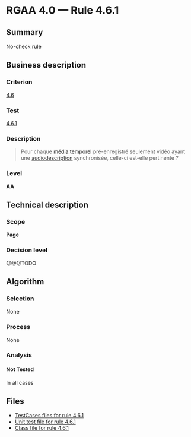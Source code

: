 # RGAA 4.0 — Rule 4.6.1

## Summary

No-check rule

## Business description

### Criterion

[4.6](https://www.numerique.gouv.fr/publications/rgaa-accessibilite/methode/criteres/#crit-4-6)

### Test

[4.6.1](https://www.numerique.gouv.fr/publications/rgaa-accessibilite/methode/criteres/#test-4-6-1)

### Description

> Pour chaque [média temporel](https://www.numerique.gouv.fr/publications/rgaa-accessibilite/methode/glossaire/#media-temporel-type-son-video-et-synchronise) pré-enregistré seulement vidéo ayant une [audiodescription](https://www.numerique.gouv.fr/publications/rgaa-accessibilite/methode/glossaire/#audiodescription-synchronisee-media-temporel) synchronisée, celle-ci est-elle pertinente ?

### Level

**AA**


## Technical description

### Scope

**Page**

### Decision level

@@@TODO


## Algorithm

### Selection

None

### Process

None

### Analysis

#### Not Tested

In all cases


## Files

- [TestCases files for rule 4.6.1](https://gitlab.com/asqatasun/Asqatasun/-/tree/master/rules/rules-rgaa4.0/src/test/resources/testcases/rgaa40/Rgaa40Rule040601/)
- [Unit test file for rule 4.6.1](https://gitlab.com/asqatasun/Asqatasun/-/blob/master/rules/rules-rgaa4.0/src/test/java/org/asqatasun/rules/rgaa40/Rgaa40Rule040601Test.java)
- [Class file for rule 4.6.1](https://gitlab.com/asqatasun/Asqatasun/-/blob/master/rules/rules-rgaa4.0/src/main/java/org/asqatasun/rules/rgaa40/Rgaa40Rule040601.java)


